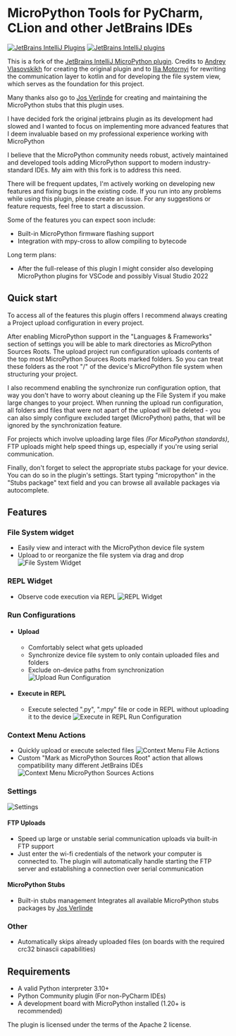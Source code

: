 # MicroPython Tools for PyCharm, CLion and other JetBrains IDEs

[![JetBrains IntelliJ Plugins](https://img.shields.io/jetbrains/plugin/v/26227-micropython-tools)](https://plugins.jetbrains.com/plugin/26227-micropython-tools)
[![JetBrains IntelliJ plugins](https://img.shields.io/jetbrains/plugin/d/26227-micropython-tools)](https://plugins.jetbrains.com/plugin/26227-micropython-tools)

This is a fork of the [JetBrains IntelliJ MicroPython plugin](https://github.com/JetBrains/intellij-micropython).
Credits to [Andrey Vlasovskikh](https://github.com/vlasovskikh) for creating the original plugin and
to [Ilia Motornyi](https://github.com/elmot) for rewriting the communication layer to kotlin and for developing the file
system view, which serves as the foundation for this project.

Many thanks also go to [Jos Verlinde](https://github.com/Josverl/micropython-stubs) for creating and maintaining the
MicroPython stubs
that this plugin uses.

I have decided fork the original jetbrains plugin as its development had slowed and I wanted to focus on implementing
more advanced features that I deem invaluable based on my professional experience working with MicroPython

I believe that the MicroPython community needs robust, actively maintained and developed tools adding MicroPython
support to modern industry-standard IDEs. My aim with this fork is to address this need.

There will be frequent updates, I'm actively working on developing new features and fixing bugs in the existing
code. If you run into any problems while using this plugin, please create an issue. For any suggestions or feature
requests, feel free to start a discussion.

Some of the features you can expect soon include:

- Built-in MicroPython firmware flashing support
- Integration with mpy-cross to allow compiling to bytecode

Long term plans:

- After the full-release of this plugin I might consider also developing MicroPython plugins for VSCode
  and possibly Visual Studio 2022

## Quick start

To access all of the features this plugin offers I recommend always creating a Project upload configuration in every
project.

After enabling MicroPython support in the "Languages & Frameworks" section of settings you will be able to mark
directories as MicroPython Sources Roots. The upload project run configuration uploads contents of the top most
MicroPython Sources Roots marked folders. So you can treat these folders as the root "/" of the device's MicroPython
file system when structuring your project.

I also recommend enabling the synchronize run configuration option, that way you don't have to worry about cleaning up
the File System
if you make large changes to your project. When running the upload run configuration, all folders and files that were
not apart of the
upload will be deleted - you can also simply configure excluded target (MicroPython) paths, that will be
ignored by the synchronization feature.

For projects which involve uploading large files *(For MicoPython standards)*, FTP uploads might help speed things up,
especially if you're using serial communication.

Finally, don't forget to select the appropriate stubs package for your device. You can do so in the plugin's settings.
Start typing "micropython" in the "Stubs package" text field and you can browse all available packages via autocomplete.

## Features

### File System widget

- Easily view and interact with the MicroPython device file system
- Upload to or reorganize the file system via drag and drop
  ![File System Widget](media/file_system.png)

### REPL Widget

- Observe code execution via REPL
  ![REPL Widget](media/repl.png)

### Run Configurations

- #### Upload
    - Comfortably select what gets uploaded
    - Synchronize device file system to only contain uploaded files and folders
    - Exclude on-device paths from synchronization
      ![Upload Run Configuration](media/run_configuration_upload.png)
- #### Execute in REPL
    - Execute selected ".py", ".mpy" file or code in REPL without uploading it to the device
      ![Execute in REPL Run Configuration](media/run_configuration_execute.png)

### Context Menu Actions

- Quickly upload or execute selected files
  ![Context Menu File Actions](media/file_actions.png)
- Custom "Mark as MicroPython Sources Root" action that allows compatibility many different JetBrains IDEs
  ![Context Menu MicroPython Sources Actions](media/micropython_sources.png)

### Settings

![Settings](media/settings.png)

#### FTP Uploads

- Speed up large or unstable serial communication uploads via built-in FTP support
- Just enter the wi-fi credentials of the network your computer is connected to. The plugin will automatically handle
  starting the FTP server and establishing a connection over serial communication

#### MicroPython Stubs

- Built-in stubs management Integrates all available MicroPython stubs packages
  by [Jos Verlinde](https://github.com/Josverl/micropython-stubs)

### Other

- Automatically skips already uploaded files (on boards with the required crc32 binascii capabilities)

## Requirements

* A valid Python interpreter 3.10+
* Python Community plugin (For non-PyCharm IDEs)
* A development board with MicroPython installed (1.20+ is recommended)

The plugin is licensed under the terms of the Apache 2 license.
